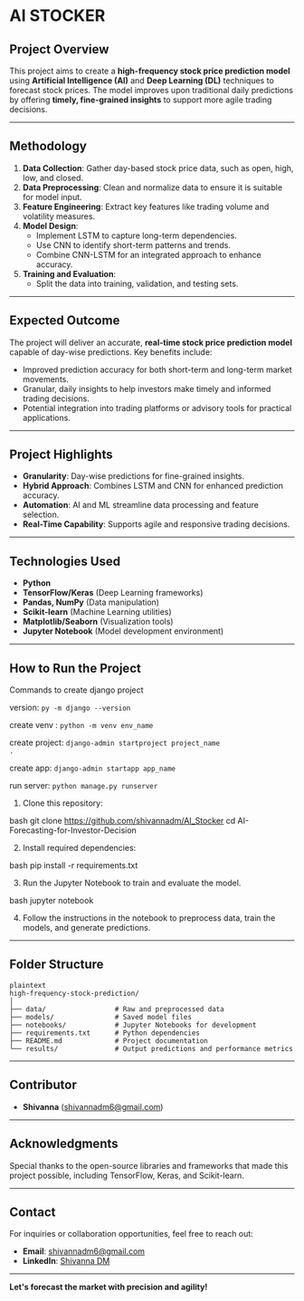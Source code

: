 # AI STOCKER

## Project Overview
This project aims to create a **high-frequency stock price prediction model** using **Artificial Intelligence (AI)** and **Deep Learning (DL)** techniques to forecast stock prices. The model improves upon traditional daily predictions by offering **timely, fine-grained insights** to support more agile trading decisions.

---

## Methodology
1. **Data Collection**: Gather day-based stock price data, such as open, high, low, and closed.
2. **Data Preprocessing**: Clean and normalize data to ensure it is suitable for model input.
3. **Feature Engineering**: Extract key features like trading volume and volatility measures.
4. **Model Design**:
   - Implement LSTM to capture long-term dependencies.
   - Use CNN to identify short-term patterns and trends.
   - Combine CNN-LSTM for an integrated approach to enhance accuracy.
5. **Training and Evaluation**:
   - Split the data into training, validation, and testing sets.

---

## Expected Outcome
The project will deliver an accurate, **real-time stock price prediction model** capable of day-wise predictions. Key benefits include:
- Improved prediction accuracy for both short-term and long-term market movements.
- Granular, daily insights to help investors make timely and informed trading decisions.
- Potential integration into trading platforms or advisory tools for practical applications.

---

## Project Highlights
- **Granularity**: Day-wise predictions for fine-grained insights.
- **Hybrid Approach**: Combines LSTM and CNN for enhanced prediction accuracy.
- **Automation**: AI and ML streamline data processing and feature selection.
- **Real-Time Capability**: Supports agile and responsive trading decisions.

---

## Technologies Used
- **Python**
- **TensorFlow/Keras** (Deep Learning frameworks)
- **Pandas, NumPy** (Data manipulation)
- **Scikit-learn** (Machine Learning utilities)
- **Matplotlib/Seaborn** (Visualization tools)
- **Jupyter Notebook** (Model development environment)

---

## How to Run the Project

Commands to create django project

version: <code>py -m django --version</code>

create venv : <code>python -m venv env_name</code>

create project: <code>django-admin startproject project_name .</code>

create app: <code>django-admin startapp app_name</code>

run server: <code>python manage.py runserver </code>

1. Clone this repository:
   
bash
   git clone https://github.com/shivannadm/AI_Stocker
   cd AI-Forecasting-for-Investor-Decision

2. Install required dependencies:
   
bash
   pip install -r requirements.txt

3. Run the Jupyter Notebook to train and evaluate the model.
   
bash
   jupyter notebook

4. Follow the instructions in the notebook to preprocess data, train the models, and generate predictions.

---

## Folder Structure
```
plaintext
high-frequency-stock-prediction/
│
├── data/                 # Raw and preprocessed data
├── models/               # Saved model files
├── notebooks/            # Jupyter Notebooks for development
├── requirements.txt      # Python dependencies
├── README.md             # Project documentation
└── results/              # Output predictions and performance metrics

```
---

## Contributor
- **Shivanna** (shivannadm6@gmail.com)

---

## Acknowledgments
Special thanks to the open-source libraries and frameworks that made this project possible, including TensorFlow, Keras, and Scikit-learn.

---

## Contact
For inquiries or collaboration opportunities, feel free to reach out:
- **Email**: shivannadm6@gmail.com
- **LinkedIn**: [Shivanna DM](https://www.linkedin.com/in/shivannadm)

---

**Let's forecast the market with precision and agility!**
